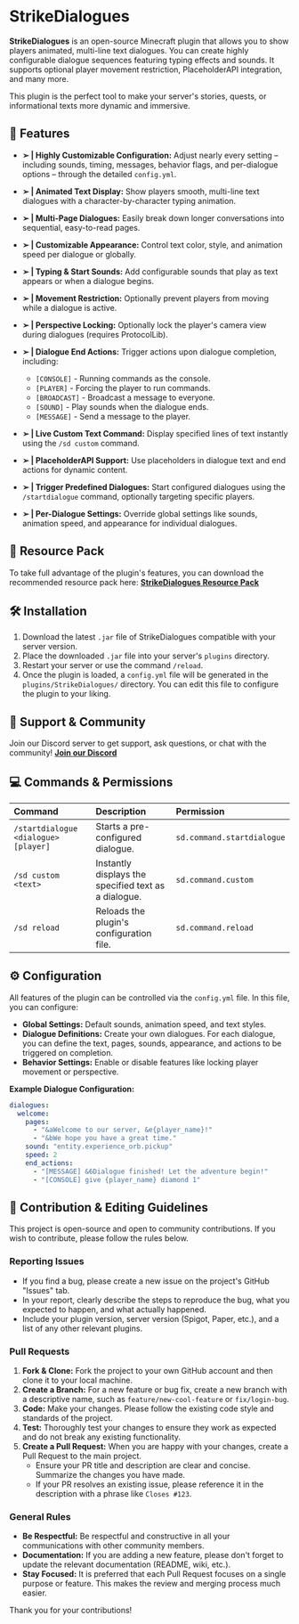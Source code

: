 # StrikeDialogues

**StrikeDialogues** is an open-source Minecraft plugin that allows you to show players animated, multi-line text dialogues. You can create highly configurable dialogue sequences featuring typing effects and sounds. It supports optional player movement restriction, PlaceholderAPI integration, and many more.

This plugin is the perfect tool to make your server's stories, quests, or informational texts more dynamic and immersive.

## 🌟 Features

  * **➢ | Highly Customizable Configuration:**
    Adjust nearly every setting – including sounds, timing, messages, behavior flags, and per-dialogue options – through the detailed `config.yml`.

  * **➢ | Animated Text Display:**
    Show players smooth, multi-line text dialogues with a character-by-character typing animation.

  * **➢ | Multi-Page Dialogues:**
    Easily break down longer conversations into sequential, easy-to-read pages.

  * **➢ | Customizable Appearance:**
    Control text color, style, and animation speed per dialogue or globally.

  * **➢ | Typing & Start Sounds:**
    Add configurable sounds that play as text appears or when a dialogue begins.

  * **➢ | Movement Restriction:**
    Optionally prevent players from moving while a dialogue is active.

  * **➢ | Perspective Locking:**
    Optionally lock the player's camera view during dialogues (requires ProtocolLib).

  * **➢ | Dialogue End Actions:**
    Trigger actions upon dialogue completion, including:

      * `[CONSOLE]` - Running commands as the console.
      * `[PLAYER]` - Forcing the player to run commands.
      * `[BROADCAST]` - Broadcast a message to everyone.
      * `[SOUND]` - Play sounds when the dialogue ends.
      * `[MESSAGE]` - Send a message to the player.

  * **➢ | Live Custom Text Command:**
    Display specified lines of text instantly using the `/sd custom` command.

  * **➢ | PlaceholderAPI Support:**
    Use placeholders in dialogue text and end actions for dynamic content.

  * **➢ | Trigger Predefined Dialogues:**
    Start configured dialogues using the `/startdialogue` command, optionally targeting specific players.

  * **➢ | Per-Dialogue Settings:**
    Override global settings like sounds, animation speed, and appearance for individual dialogues.

## 📂 Resource Pack

To take full advantage of the plugin's features, you can download the recommended resource pack here:
**[StrikeDialogues Resource Pack](https://www.google.com/search?q=https://builtbybit.com/resources/strikesdialogues-dynamic-dialogues.64556/)**

## 🛠️ Installation

1.  Download the latest `.jar` file of StrikeDialogues compatible with your server version.
2.  Place the downloaded `.jar` file into your server's `plugins` directory.
3.  Restart your server or use the command `/reload`.
4.  Once the plugin is loaded, a `config.yml` file will be generated in the `plugins/StrikeDialogues/` directory. You can edit this file to configure the plugin to your liking.

## 💬 Support & Community

Join our Discord server to get support, ask questions, or chat with the community\!
**[Join our Discord](https://www.google.com/search?q=https://discord.gg/uxplima)**

## 💻 Commands & Permissions

| Command                               | Description                                          | Permission                  |
| :------------------------------------ | :--------------------------------------------------- | :-------------------------- |
| `/startdialogue <dialogue> [player]` | Starts a pre-configured dialogue.                    | `sd.command.startdialogue` |
| `/sd custom <text>`                   | Instantly displays the specified text as a dialogue. | `sd.command.custom`        |
| `/sd reload`                          | Reloads the plugin's configuration file.             | `sd.command.reload`        |

## ⚙️ Configuration

All features of the plugin can be controlled via the `config.yml` file. In this file, you can configure:

  * **Global Settings:** Default sounds, animation speed, and text styles.
  * **Dialogue Definitions:** Create your own dialogues. For each dialogue, you can define the text, pages, sounds, appearance, and actions to be triggered on completion.
  * **Behavior Settings:** Enable or disable features like locking player movement or perspective.

**Example Dialogue Configuration:**

```yaml
dialogues:
  welcome:
    pages:
      - "&aWelcome to our server, &e{player_name}!"
      - "&bWe hope you have a great time."
    sound: "entity.experience_orb.pickup"
    speed: 2
    end_actions:
      - "[MESSAGE] &6Dialogue finished! Let the adventure begin!"
      - "[CONSOLE] give {player_name} diamond 1"
```

## 📜 Contribution & Editing Guidelines

This project is open-source and open to community contributions. If you wish to contribute, please follow the rules below.

### Reporting Issues

  * If you find a bug, please create a new issue on the project's GitHub "Issues" tab.
  * In your report, clearly describe the steps to reproduce the bug, what you expected to happen, and what actually happened.
  * Include your plugin version, server version (Spigot, Paper, etc.), and a list of any other relevant plugins.

### Pull Requests

1.  **Fork & Clone:** Fork the project to your own GitHub account and then clone it to your local machine.
2.  **Create a Branch:** For a new feature or bug fix, create a new branch with a descriptive name, such as `feature/new-cool-feature` or `fix/login-bug`.
3.  **Code:** Make your changes. Please follow the existing code style and standards of the project.
4.  **Test:** Thoroughly test your changes to ensure they work as expected and do not break any existing functionality.
5.  **Create a Pull Request:** When you are happy with your changes, create a Pull Request to the main project.
      * Ensure your PR title and description are clear and concise. Summarize the changes you have made.
      * If your PR resolves an existing issue, please reference it in the description with a phrase like `Closes #123`.

### General Rules

  * **Be Respectful:** Be respectful and constructive in all your communications with other community members.
  * **Documentation:** If you are adding a new feature, please don't forget to update the relevant documentation (README, wiki, etc.).
  * **Stay Focused:** It is preferred that each Pull Request focuses on a single purpose or feature. This makes the review and merging process much easier.

Thank you for your contributions\!
